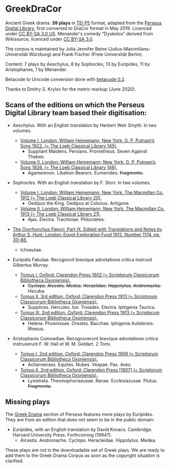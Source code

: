 # GreekDraCor
Ancient Greek drama. **39 plays** in [TEI P5](https://tei-c.org/guidelines/p5/) format, adapted from the [Perseus Digital Library](http://www.perseus.tufts.edu/hopper/opensource/download), first converted to DraCor format in May 2019. Licenced under [CC BY-SA 3.0 US](https://creativecommons.org/licenses/by-sa/3.0/us/). Menander's comedy “Dyskolos” derived from Wikisource, licenced under [CC BY-SA 3.0](https://creativecommons.org/licenses/by-sa/3.0/).

The corpus is maintained by Julia Jennifer Beine (Julius-Maximilians-Universität Würzburg) and Frank Fischer (Freie Universität Berlin).

Content: 7 plays by Aeschylus, 8 by Sophocles, 13 by Euripides, 11 by Aristophanes, 1 by Menander.

Betacode to Unicode conversion done with [betacode 0.2](https://pypi.org/project/betacode/).

Thanks to Dmitry S. Krylov for the metric markup (June 2020).

## Scans of the editions on which the Perseus Digital Library team based their digitisation:

* Aeschylus. With an English translation by Herbert Weir Smyth. In two volumes. 
  * [Volume I. London: William Heinemann; New York: G. P. Putnam’s Sons 1922. (= The Loeb Classical Library 145).](https://archive.org/details/L145AeschylusISuppliantPersiansPrometheusSevenAgainstThebes/page/n2/)
    * Suppliant Maidens. Persians. Prometheus. Seven Against Thebes.
  * [Volume II. London: William Heinemann; New York: G. P. Putnam’s Sons 1926. (= The Loeb Classical Library 146).](https://archive.org/details/aeschyluswitheng02aescuoft/page/n8/)
    * Agamemnon. Libation-Bearers. Eumenides. <s>Fragments.</s>

* Sophocles. With an English translation by F. Storr. In two volumes. 
  * [Volume I. London: William Heinemann; New York: The Macmillan Co. 1912 (= The Loeb Classical Library 20).](https://archive.org/details/sophoclesstor01sophuoft/page/n8/)
    * Oedipus the King. Oedipus at Colonus. Antigone.
  * [Volume II. London: William Heinemann; New York: The Macmillan Co. 1913 (= The Loeb Classical Library 21).](https://archive.org/details/sophoclesstor02sophuoft/page/n8/)
    * Ajax. Electra. Trachiniae. Philoctetes.

* [The Oxyrhynchus Papyri. Part IX. Edited with Translations and Notes by Arthur S. Hunt. London: Egypt Exploration Fund 1912. Number 1174. pp. 30–86.](https://archive.org/details/pt9oxyrhynchuspa00grenuoft/page/30/)
  * Ichneutae.

* Euripidis Fabulae. Recognovit brevique adnotatione critica instruxit Gilbertus Murray.
  * [Tomus I. Oxford: Clarendon Press 1902 (= Scriptorum Classicorum Bibliotheca Oxoniensis).](https://archive.org/details/euripidisfabulae01euriuoft/page/n8/)
    * <s>Cyclops.</s> <s>Alcestis.</s> <s>Medea.</s> <s>Heraclidae.</s> <s>Hippolytus.</s> <s>Andromacha.</s> Hecuba.
  * [Tomus II. 3rd edition. Oxford: Clarendon Press 1913 (= Scriptorum Classicorum Bibliotheca Oxoniensis).](https://archive.org/details/euripidisfabu02euri/page/1/)
    * Supplices. Hercules. Ion. Troiades. Electra. Iphigenia Taurica.
  * [Tomus III. 2nd edition. Oxford: Clarendon Press 1913 (= Scriptorum Classicorum Bibliotheca Oxoniensis).](https://archive.org/details/euripidisfabulae03euri_0/page/n6/)
    * Helena. Phoenissae. Orestes. Bacchae. Iphigenia Aulidensis. Rhesus.

* Aristophanis Comoediae. Recognoverunt brevique adnotatione critica instruxerunt F. W. Hall et W. M. Geldart. 2 Tomi. 
  * [Tomus I. 2nd edition. Oxford: Clarendon Press 1906 (= Scriptorum Classicorum Bibliotheca Oxoniensis).](https://archive.org/details/aristophaniscomo01arisuoft/page/n8/)
    * Acharnenses. Equites. Nubes. Vespae. Pax. Aves.
  * [Tomus II. 2nd edition. Oxford: Clarendon Press [1907] (= Scriptorum Classicorum Bibliotheca Oxoniensis).](https://archive.org/details/aristophaniscomo02arisuoft/page/n8)
    * Lysistrata. Thesmophoriazusae. Ranae. Ecclesiazusae. Plutus. <s>Fragmenta.</s>

## Missing plays

The [Greek Drama](https://www.perseus.tufts.edu/hopper/collection?collection=Perseus%3Acorpus%3Aperseus%2CGreek%20Drama) section of Perseus features more plays by Euripides. They are from an edition that does not seem to be in the public domain:

* Euripides, with an English translation by David Kovacs. Cambridge. Harvard University Press. Forthcoming (1994?).
  * Alcestis. Andromache. Cyclops. Heracleidae. Hippolytus. Medea.

These plays are not in the downloadable set of Greek plays. We are ready to add them to the Greek Drama Corpus as soon as the copyright situation is clarified.
